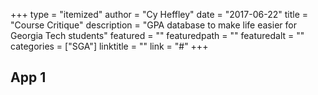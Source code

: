 +++
type = "itemized"
author = "Cy Heffley"
date = "2017-06-22"
title = "Course Critique"
description = "GPA database to make life easier for Georgia Tech students"
featured = ""
featuredpath = ""
featuredalt = ""
categories = ["SGA"]
linktitle = ""
link = "#"
+++

## App 1
